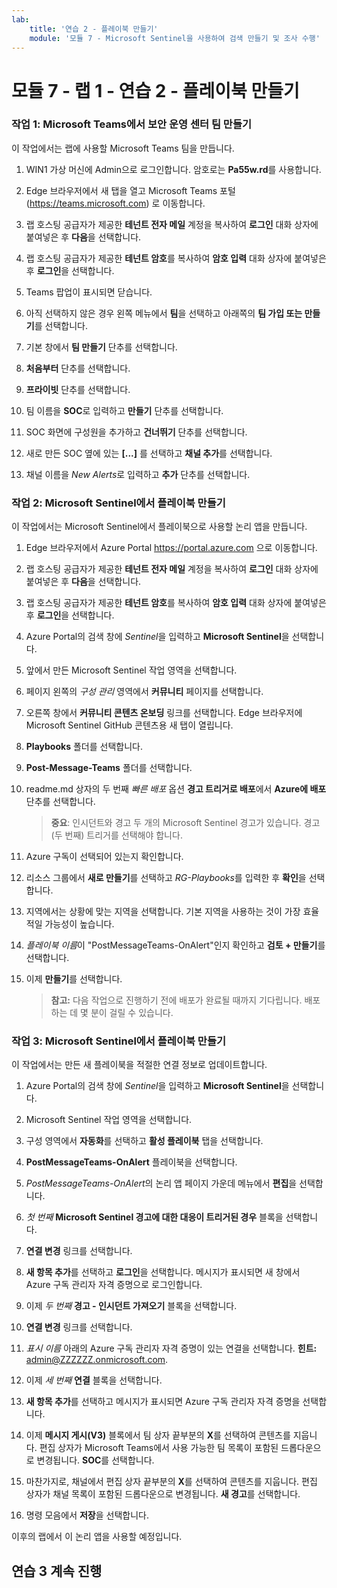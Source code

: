 ```yaml
---
lab:
    title: '연습 2 - 플레이북 만들기'
    module: '모듈 7 - Microsoft Sentinel을 사용하여 검색 만들기 및 조사 수행'
---
```


# 모듈 7 - 랩 1 - 연습 2 - 플레이북 만들기


### 작업 1: Microsoft Teams에서 보안 운영 센터 팀 만들기

이 작업에서는 랩에 사용할 Microsoft Teams 팀을 만듭니다.

1. WIN1 가상 머신에 Admin으로 로그인합니다. 암호로는 **Pa55w.rd**를 사용합니다.  

2. Edge 브라우저에서 새 탭을 열고 Microsoft Teams 포털 (https://teams.microsoft.com) 로 이동합니다.

3. 랩 호스팅 공급자가 제공한 **테넌트 전자 메일** 계정을 복사하여 **로그인** 대화 상자에 붙여넣은 후 **다음**을 선택합니다.

4. 랩 호스팅 공급자가 제공한 **테넌트 암호**를 복사하여 **암호 입력** 대화 상자에 붙여넣은 후 **로그인**을 선택합니다.

5. Teams 팝업이 표시되면 닫습니다.

6. 아직 선택하지 않은 경우 왼쪽 메뉴에서 **팀**을 선택하고 아래쪽의 **팀 가입 또는 만들기**를 선택합니다.

7. 기본 창에서 **팀 만들기** 단추를 선택합니다.

8. **처음부터** 단추를 선택합니다.

9. **프라이빗** 단추를 선택합니다.

10. 팀 이름을 **SOC**로 입력하고 **만들기** 단추를 선택합니다.

11. SOC 화면에 구성원을 추가하고 **건너뛰기** 단추를 선택합니다. 

12. 새로 만든 SOC 옆에 있는 **[...]** 를 선택하고 **채널 추가**를 선택합니다.

13. 채널 이름을 *New Alerts*로 입력하고 **추가** 단추를 선택합니다.


### 작업 2: Microsoft Sentinel에서 플레이북 만들기

이 작업에서는 Microsoft Sentinel에서 플레이북으로 사용할 논리 앱을 만듭니다.

1. Edge 브라우저에서 Azure Portal https://portal.azure.com 으로 이동합니다.

2. 랩 호스팅 공급자가 제공한 **테넌트 전자 메일** 계정을 복사하여 **로그인** 대화 상자에 붙여넣은 후 **다음**을 선택합니다.

3. 랩 호스팅 공급자가 제공한 **테넌트 암호**를 복사하여 **암호 입력** 대화 상자에 붙여넣은 후 **로그인**을 선택합니다.

4. Azure Portal의 검색 창에 *Sentinel*을 입력하고 **Microsoft Sentinel**을 선택합니다.

5. 앞에서 만든 Microsoft Sentinel 작업 영역을 선택합니다.

6. 페이지 왼쪽의 *구성 관리* 영역에서 **커뮤니티** 페이지를 선택합니다.

7. 오른쪽 창에서 **커뮤니티 콘텐츠 온보딩** 링크를 선택합니다. Edge 브라우저에 Microsoft Sentinel GitHub 콘텐츠용 새 탭이 열립니다.

8. **Playbooks** 폴더를 선택합니다.

9. **Post-Message-Teams** 폴더를 선택합니다.

10. readme.md 상자의 두 번째 *빠른 배포* 옵션 **경고 트리거로 배포**에서 **Azure에 배포** 단추를 선택합니다.  

    >**중요**: 인시던트와 경고 두 개의 Microsoft Sentinel 경고가 있습니다. 경고(두 번째) 트리거를 선택해야 합니다.

11. Azure 구독이 선택되어 있는지 확인합니다.

12. 리소스 그룹에서 **새로 만들기**를 선택하고 *RG-Playbooks*를 입력한 후 **확인**을 선택합니다.

13. 지역에서는 상황에 맞는 지역을 선택합니다. 기본 지역을 사용하는 것이 가장 효율적일 가능성이 높습니다.

14. *플레이북 이름*이 "PostMessageTeams-OnAlert"인지 확인하고 **검토 + 만들기**를 선택합니다.

15. 이제 **만들기**를 선택합니다.

    >**참고:** 다음 작업으로 진행하기 전에 배포가 완료될 때까지 기다립니다. 배포하는 데 몇 분이 걸릴 수 있습니다.


### 작업 3: Microsoft Sentinel에서 플레이북 만들기

이 작업에서는 만든 새 플레이북을 적절한 연결 정보로 업데이트합니다.

1. Azure Portal의 검색 창에 *Sentinel*을 입력하고 **Microsoft Sentinel**을 선택합니다.

2. Microsoft Sentinel 작업 영역을 선택합니다.

3. 구성 영역에서 **자동화**를 선택하고 **활성 플레이북** 탭을 선택합니다.

4. **PostMessageTeams-OnAlert** 플레이북을 선택합니다.

5. *PostMessageTeams-OnAlert*의 논리 앱 페이지 가운데 메뉴에서 **편집**을 선택합니다.

6. *첫 번째* **Microsoft Sentinel 경고에 대한 대응이 트리거된 경우** 블록을 선택합니다.

7. **연결 변경** 링크를 선택합니다.

8. **새 항목 추가**를 선택하고 **로그인**을 선택합니다. 메시지가 표시되면 새 창에서 Azure 구독 관리자 자격 증명으로 로그인합니다.

9. 이제 *두 번째* **경고 - 인시던트 가져오기** 블록을 선택합니다.

10. **연결 변경** 링크를 선택합니다.

11. *표시 이름* 아래의 Azure 구독 관리자 자격 증명이 있는 연결을 선택합니다. **힌트:** admin@ZZZZZZ.onmicrosoft.com.

12. 이제 *세 번째* **연결** 블록을 선택합니다.

13. **새 항목 추가**를 선택하고 메시지가 표시되면 Azure 구독 관리자 자격 증명을 선택합니다.

14. 이제 **메시지 게시(V3)** 블록에서 팀 상자 끝부분의 **X**를 선택하여 콘텐츠를 지웁니다. 편집 상자가 Microsoft Teams에서 사용 가능한 팀 목록이 포함된 드롭다운으로 변경됩니다.  **SOC**를 선택합니다.

15. 마찬가지로, 채널에서 편집 상자 끝부분의 **X**를 선택하여 콘텐츠를 지웁니다. 편집 상자가 채널 목록이 포함된 드롭다운으로 변경됩니다. **새 경고**를 선택합니다.

16. 명령 모음에서 **저장**을 선택합니다.

이후의 랩에서 이 논리 앱을 사용할 예정입니다.

## 연습 3 계속 진행
